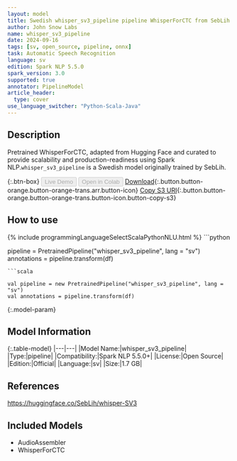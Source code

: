 ```yaml
---
layout: model
title: Swedish whisper_sv3_pipeline pipeline WhisperForCTC from SebLih
author: John Snow Labs
name: whisper_sv3_pipeline
date: 2024-09-16
tags: [sv, open_source, pipeline, onnx]
task: Automatic Speech Recognition
language: sv
edition: Spark NLP 5.5.0
spark_version: 3.0
supported: true
annotator: PipelineModel
article_header:
  type: cover
use_language_switcher: "Python-Scala-Java"
---
```


## Description

Pretrained WhisperForCTC, adapted from Hugging Face and curated to provide scalability and production-readiness using Spark NLP.`whisper_sv3_pipeline` is a Swedish model originally trained by SebLih.

{:.btn-box}
<button class="button button-orange" disabled>Live Demo</button>
<button class="button button-orange" disabled>Open in Colab</button>
[Download](https://s3.amazonaws.com/auxdata.johnsnowlabs.com/public/models/whisper_sv3_pipeline_sv_5.5.0_3.0_1726484599370.zip){:.button.button-orange.button-orange-trans.arr.button-icon}
[Copy S3 URI](s3://auxdata.johnsnowlabs.com/public/models/whisper_sv3_pipeline_sv_5.5.0_3.0_1726484599370.zip){:.button.button-orange.button-orange-trans.button-icon.button-copy-s3}

## How to use



<div class="tabs-box" markdown="1">
{% include programmingLanguageSelectScalaPythonNLU.html %}
```python

pipeline = PretrainedPipeline("whisper_sv3_pipeline", lang = "sv")
annotations =  pipeline.transform(df)   

```
```scala

val pipeline = new PretrainedPipeline("whisper_sv3_pipeline", lang = "sv")
val annotations = pipeline.transform(df)

```
</div>

{:.model-param}
## Model Information

{:.table-model}
|---|---|
|Model Name:|whisper_sv3_pipeline|
|Type:|pipeline|
|Compatibility:|Spark NLP 5.5.0+|
|License:|Open Source|
|Edition:|Official|
|Language:|sv|
|Size:|1.7 GB|

## References

https://huggingface.co/SebLih/whisper-SV3

## Included Models

- AudioAssembler
- WhisperForCTC